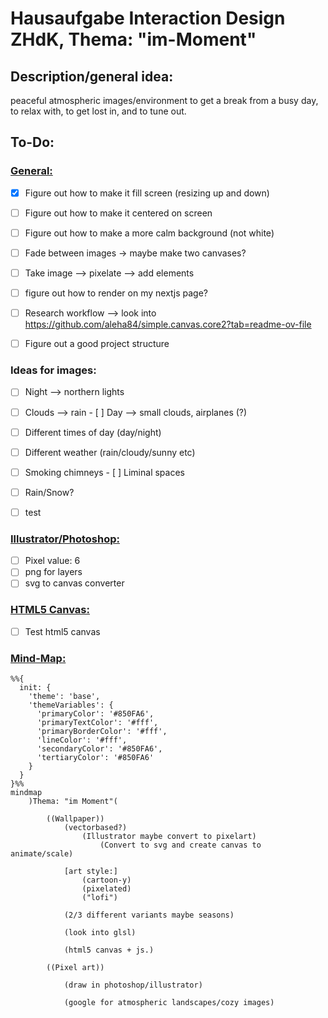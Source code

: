 # Hausaufgabe Interaction Design ZHdK, Thema: "im-Moment"

## Description/general idea:

peaceful atmospheric images/environment to get a break from a busy day, to relax with, to get lost in, and to tune out. 

## To-Do:

### <ins>General:</ins>

- [x] Figure out how to make it fill screen (resizing up and down)
- [ ] Figure out how to make it centered on screen
- [ ] Figure out how to make a more calm background (not white)

- [ ] Fade between images -> maybe make two canvases?

- [ ] Take image --> pixelate --> add elements

- [ ] figure out how to render on my nextjs page?

- [ ] Research workflow --> look into https://github.com/aleha84/simple.canvas.core2?tab=readme-ov-file
- [ ] Figure out a good project structure

### Ideas for images:

- [ ] Night --> northern lights
- [ ] Clouds --> rain
- [ ] Day --> small clouds, airplanes (?)


- [ ] Different times of day (day/night)
- [ ] Different weather (rain/cloudy/sunny etc)

- [ ] Smoking chimneys
- [ ] Liminal spaces
- [ ] Rain/Snow?
- [ ] test

### <ins>Illustrator/Photoshop:</ins>
- [ ] Pixel value: 6
- [ ] png for layers
- [ ] svg to canvas converter

### <ins>HTML5 Canvas:</ins>
- [ ] Test html5 canvas

### <ins>Mind-Map:</ins>

```mermaid
%%{
  init: {
    'theme': 'base',
    'themeVariables': {
      'primaryColor': '#850FA6',
      'primaryTextColor': '#fff',
      'primaryBorderColor': '#fff',
      'lineColor': '#fff',
      'secondaryColor': '#850FA6',
      'tertiaryColor': '#850FA6'
    }
  }
}%%
mindmap
    )Thema: "im Moment"(

        ((Wallpaper))
            (vectorbased?)
                (Illustrator maybe convert to pixelart)
                    (Convert to svg and create canvas to animate/scale)

            [art style:] 
                (cartoon-y)
                (pixelated)
                ("lofi")

            (2/3 different variants maybe seasons)

            (look into glsl)

            (html5 canvas + js.)

        ((Pixel art))

            (draw in photoshop/illustrator)

            (google for atmospheric landscapes/cozy images)


```